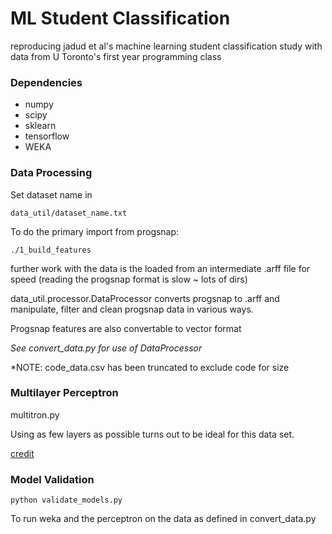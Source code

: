 # ML Student Classification

reproducing jadud et al's machine learning student classification study with data from U Toronto's first year programming class

### Dependencies
* numpy
* scipy
* sklearn
* tensorflow
* WEKA

### **Data Processing** 

Set dataset name in 

	data_util/dataset_name.txt

To do the primary import from progsnap:  

	./1_build_features

further work with the data is the loaded from an intermediate .arff file for speed (reading the progsnap format is slow ~ lots of dirs)

data_util.processor.DataProcessor converts progsnap to .arff and manipulate, filter and clean progsnap data in various ways.

Progsnap features are also convertable to vector format

*See convert_data.py for use of DataProcessor* 

*NOTE: code_data.csv has been truncated to exclude code for size 

### Multilayer Perceptron

multitron.py

Using as few layers as possible turns out to be ideal for this data set.

[credit](https://github.com/aymericdamien/TensorFlow-Examples/blob/master/examples/3_NeuralNetworks/multilayer_perceptron.py)

### Model Validation

	python validate_models.py

To run weka and the perceptron on the data as defined in convert_data.py
